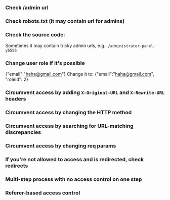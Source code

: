 ### Check /admin url

### Check robots.txt (it may contain url for admins)

### Check the source code: 
Sometimes it may contain tricky admin urls, e.g.: `/administrator-panel-yb556`

### Change user role if it's possible
{"email":"haha@gmail.com"}
Change it to:
{"email":"haha@gmail.com", "roleid": 2}

### Circumvent access by adding `X-Original-URL` and `X-Rewrite-URL` headers

### Circumvent access by changing the HTTP method

### Circumvent access by searching for URL-matching discrepancies 

### Circumvent access by changing req params

### If you're not allowed to access and is redirected, check redirects

### Multi-step process with no access control on one step

### Referer-based access control

